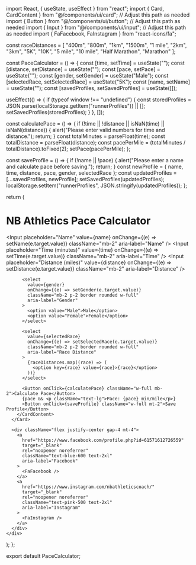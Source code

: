 import React, { useState, useEffect } from "react";
import { Card, CardContent } from "@/components/ui/card"; // Adjust this path as needed
import { Button } from "@/components/ui/button"; // Adjust this path as needed
import { Input } from "@/components/ui/input"; // Adjust this path as needed
import { FaFacebook, FaInstagram } from "react-icons/fa";

const raceDistances = [
  "400m", "800m", "1km", "1500m", "1 mile", "2km", "3km", 
  "5K", "10K", "5 mile", "10 mile", "Half Marathon", "Marathon"
];

const PaceCalculator = () => {
  const [time, setTime] = useState("");
  const [distance, setDistance] = useState("");
  const [pace, setPace] = useState("");
  const [gender, setGender] = useState("Male");
  const [selectedRace, setSelectedRace] = useState("5K");
  const [name, setName] = useState("");
  const [savedProfiles, setSavedProfiles] = useState([]);

  useEffect(() => {
    if (typeof window !== "undefined") {
      const storedProfiles = JSON.parse(localStorage.getItem("runnerProfiles")) || [];
      setSavedProfiles(storedProfiles);
    }
  }, []);

  const calculatePace = () => {
    if (!time || !distance || isNaN(time) || isNaN(distance)) {
      alert("Please enter valid numbers for time and distance.");
      return;
    }
    const totalMinutes = parseFloat(time);
    const totalDistance = parseFloat(distance);
    const pacePerMile = (totalMinutes / totalDistance).toFixed(2);
    setPace(pacePerMile);
  };

  const saveProfile = () => {
    if (!name || !pace) {
      alert("Please enter a name and calculate pace before saving.");
      return;
    }
    const newProfile = { name, time, distance, pace, gender, selectedRace };
    const updatedProfiles = [...savedProfiles, newProfile];
    setSavedProfiles(updatedProfiles);
    localStorage.setItem("runnerProfiles", JSON.stringify(updatedProfiles));
  };

  return (
    <div className="p-6 max-w-lg mx-auto text-center">
      <h1 className="text-2xl font-bold mb-4">NB Athletics Pace Calculator</h1>
      <Card>
        <CardContent>
          <Input
            placeholder="Name"
            value={name}
            onChange={(e) => setName(e.target.value)}
            className="mb-2"
            aria-label="Name"
          />
          <Input
            placeholder="Time (minutes)"
            value={time}
            onChange={(e) => setTime(e.target.value)}
            className="mb-2"
            aria-label="Time"
          />
          <Input
            placeholder="Distance (miles)"
            value={distance}
            onChange={(e) => setDistance(e.target.value)}
            className="mb-2"
            aria-label="Distance"
          />
          
          <select
            value={gender}
            onChange={(e) => setGender(e.target.value)}
            className="mb-2 p-2 border rounded w-full"
            aria-label="Gender"
          >
            <option value="Male">Male</option>
            <option value="Female">Female</option>
          </select>
          
          <select
            value={selectedRace}
            onChange={(e) => setSelectedRace(e.target.value)}
            className="mb-2 p-2 border rounded w-full"
            aria-label="Race Distance"
          >
            {raceDistances.map((race) => (
              <option key={race} value={race}>{race}</option>
            ))}
          </select>
          
          <Button onClick={calculatePace} className="w-full mb-2">Calculate Pace</Button>
          {pace && <p className="text-lg">Pace: {pace} min/mile</p>}
          <Button onClick={saveProfile} className="w-full mt-2">Save Profile</Button>
        </CardContent>
      </Card>
      
      <div className="flex justify-center gap-4 mt-4">
        <a
          href="https://www.facebook.com/profile.php?id=61571612726559"
          target="_blank"
          rel="noopener noreferrer"
          className="text-blue-600 text-2xl"
          aria-label="Facebook"
        >
          <FaFacebook />
        </a>
        <a
          href="https://www.instagram.com/nbathleticscoach/"
          target="_blank"
          rel="noopener noreferrer"
          className="text-pink-500 text-2xl"
          aria-label="Instagram"
        >
          <FaInstagram />
        </a>
      </div>
    </div>
  );
};

export default PaceCalculator;
